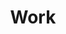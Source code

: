 ---
description: "Browse through Tejal Shinde's breathtaking portfolio, showcasing her diverse range of captivating projects and creative endeavours."
layout: "work"
menu:
  navigation:
    weight: 1
sitemap:
  changefreq: "monthly"
  priority: 0.5
title: "Work"
---